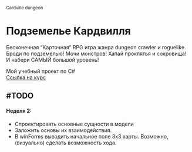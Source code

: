 <sub> Cardville dungeon </sub>
<h1> Подземелье Кардвилля </h1>
<p>
  Бесконечная “Карточная” RPG игра жанра dungeon crawler и roguelike. Броди по подземелью! Мочи монстров! Хапай проклятья и сокровища! И набери САМЫЙ большой уровень!
</p>
<p>
  <span> Мой учебный проект по C# </span> <br>
  <a href=https://ulearn.me/course/basicprogramming2> Ссылка на курс </a>
</p>

<h2>#TODO</h2>
<h4>Неделя 2:</h4>
<ul>
  <li> 
    Спроектировать основные сущности в модели
  </li>
  <li>
    Заложить основы их взаимодействия.
  </li>
  <li>
    В winForms выводить начальное поле 3х3 карты. Возможно, (визуально) сделать возможность хода.
  </li>
</ul>
